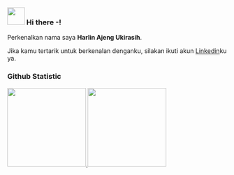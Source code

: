 ### <img height="40" src="https://raw.githubusercontent.com/innng/innng/master/assets/kyubey.gif"/> Hi there -!

Perkenalkan nama saya **Harlin Ajeng Ukirasih**.<br>
<!--
**S0q0u/S0q0u** is a ✨ _special_ ✨ repository because its `README.md` (this file) appears on your GitHub profile.

Here are some ideas to get you started:

- 🔭 I’m currently studying at Mulawarman University majoring in Informatics
- 🌱 I’m currently learning ...
- 👯 I’m looking to collaborate on ...
- 🤔 I’m looking for help with ...
- 💬 Ask me about ...
- 📫 How to reach me: ...
- 😄 Pronouns: ...
- ⚡ Fun fact: ...
-->
Jika kamu tertarik untuk berkenalan denganku, silakan ikuti akun [Linkedin](https://www.linkedin.com/in/harlin-ajeng-ukirasih/)ku ya.
 
### Github Statistic
<p align="left">
<a href="https://github.com/S0q0u">
  <img height="180em" src="https://github-readme-stats-eight-theta.vercel.app/api?username=S0q0u&show_icons=true&theme=radical&include_all_commits=true&count_private=true"/>
  <img height="180em" src="https://github-readme-stats-eight-theta.vercel.app/api/top-langs/?username=S0q0u&layout=compact&layout=compact&theme=radical"/>
</a>
</p>
